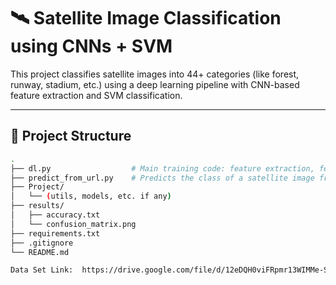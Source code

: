 # 🛰️ Satellite Image Classification using CNNs + SVM

This project classifies satellite images into 44+ categories (like forest, runway, stadium, etc.) using a deep learning pipeline with CNN-based feature extraction and SVM classification.

---

## 📁 Project Structure

```bash
.
├── dl.py                  # Main training code: feature extraction, feature selection, model training
├── predict_from_url.py    # Predicts the class of a satellite image from a given URL
├── Project/
│   └── (utils, models, etc. if any)
├── results/
│   ├── accuracy.txt
│   └── confusion_matrix.png
├── requirements.txt
├── .gitignore
└── README.md

Data Set Link:  https://drive.google.com/file/d/12eDQH0viFRpmr13WIMMe-S4JAuNLq18p/view?usp=sharing
